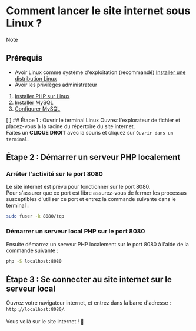 # Comment lancer le site internet sous Linux ?

> [!NOTE]
> ## Prérequis
> - Avoir Linux comme système d'exploitation (recommandé) [Installer une distribution Linux](https://www.linux.org/pages/download/)
> - Avoir les privilèges administrateur
> 1. [Installer PHP sur Linux](install_php.md)
> 2. [Installer MySQL](install_mysql.md)
> 3. [Configurer MySQL](config_mysql.md)


[ ] ## Étape 1 : Ouvrir le terminal Linux
Ouvrez l'explorateur de fichier et placez-vous à la racine du répertoire du site internet.<br>
Faites un **CLIQUE DROIT** avec la souris et cliquez sur `Ouvrir dans un terminal`.

## Étape 2 : Démarrer un serveur PHP localement
### Arrêter l'activité sur le port 8080
Le site internet est prévu pour fonctionner sur le port 8080.<br>
Pour s'assurer que ce port est libre assurez-vous de fermer les processus susceptibles d'utiliser ce port et entrez la commande suivante dans le terminal :

```bash
sudo fuser -k 8080/tcp
```

### Démarrer un serveur local PHP sur le port 8080
Ensuite démarrez un serveur PHP localement sur le port 8080 à l'aide de la commande suivante :

```bash
php -S localhost:8080
```

## Étape 3 : Se connecter au site internet sur le serveur local
Ouvrez votre navigateur internet, et entrez dans la barre d'adresse : `http://localhost:8080/`.<br><br>
Vous voilà sur le site internet ! 🎉
